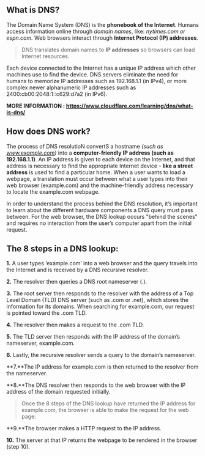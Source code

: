 ## What is DNS?
The Domain Name System (DNS) is the **phonebook of the Internet**. Humans access information online through _domain names_, like:
*nytimes.com or espn.com.* Web browsers interact through **Internet Protocol (IP) addresses**. 
>DNS translates domain names to **IP addresses** so browsers can load Internet resources.

Each device connected to the Internet has a unique IP address which other machines use to find the device. DNS servers eliminate the need for humans to memorize IP addresses such as 192.168.1.1 (in IPv4), or more complex newer alphanumeric IP addresses such as 2400:cb00:2048:1::c629:d7a2 (in IPv6).

**MORE INFORMATION : https://www.cloudflare.com/learning/dns/what-is-dns/**

## How does DNS work?
The process of DNS resolutioN convertS a hostname *(such as www.example.com)* into a **computer-friendly IP address (such as 192.168.1.1)**. An IP address is given to each device on the Internet, and that address is necessary to find the appropriate Internet device - **like a street address** is used to find a particular home. When a user wants to load a webpage, a translation must occur between what a user types into their web browser (example.com) and the machine-friendly address necessary to locate the example.com webpage.

In order to understand the process behind the DNS resolution, it’s important to learn about the different hardware components a DNS query must pass between. For the web browser, the DNS lookup occurs "behind the scenes" and requires no interaction from the user’s computer apart from the initial request.

## The 8 steps in a DNS lookup:
**1.** A user types ‘example.com’ into a web browser and the query travels into the Internet and is received by a DNS recursive resolver.

**2.** The resolver then queries a DNS root nameserver (.).

**3.** The root server then responds to the resolver with the address of a Top Level Domain (TLD) DNS server (such as .com or .net), which stores the information for its domains. When searching for example.com, our request is pointed toward the .com TLD.

**4.** The resolver then makes a request to the .com TLD.

**5.** The TLD server then responds with the IP address of the domain’s nameserver, example.com.

**6.** Lastly, the recursive resolver sends a query to the domain’s nameserver.

**7.**The IP address for example.com is then returned to the resolver from the nameserver.

**8.**The DNS resolver then responds to the web browser with the IP address of the domain requested initially.

>Once the 8 steps of the DNS lookup have returned the IP address for example.com, the browser is able to make the request for the web page:

**9.**The browser makes a HTTP request to the IP address.

**10.** The server at that IP returns the webpage to be rendered in the browser (step 10).